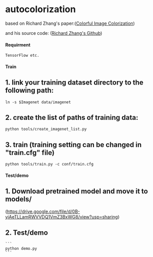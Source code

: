 # autocolorization

based on Richard Zhang's paper:([Colorful Image Colorization](https://arxiv.org/pdf/1603.08511.pdf))

and his source code: ([Richard Zhang's Github](https://github.com/richzhang/colorization))

#### Requirment

```
TensorFlow etc. 
```


#### Train

## 1. link your training dataset directory to the following path:

```
ln -s $Imagenet data/imagenet
```
  
## 2. create the list of paths of training data:

```
python tools/create_imagenet_list.py
```

## 3. train (training setting can be changed in "train.cfg" file)

```
python tools/train.py -c conf/train.cfg
```

#### Test/demo

## 1. Download pretrained model and move it to models/
(<a>https://drive.google.com/file/d/0B-yiAeTLLamRWVVDQ1VmZ3BxWG8/view?usp=sharing</a>)

## 2. Test/demo

	```
	python demo.py
	```
